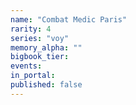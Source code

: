 ```yaml
---
name: "Combat Medic Paris"
rarity: 4
series: "voy"
memory_alpha: ""
bigbook_tier:
events:
in_portal:
published: false
---
```

